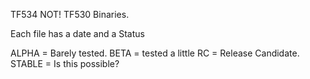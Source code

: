 TF534 NOT! TF530 Binaries.

Each file has a date and a Status

ALPHA = Barely tested.
BETA = tested a little
RC = Release Candidate.
STABLE = Is this possible?